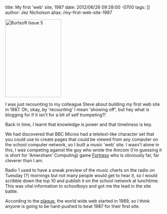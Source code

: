 title: My first 'web' site, 1987
date: 2012/06/26 09:28:00 -0700
tags: []
author: Jez Nicholson
alias: /my-first-web-site-1987

<p><a href="http://www.flickr.com/photos/jnicho02/7449112198/" title="Burtsoft Issue 5 by J'Roo, on Flickr"><img src="http://farm9.staticflickr.com/8166/7449112198_a2e9eb5442.jpg" height="250" alt="Burtsoft Issue 5" width="180" /></a></p>
<p>I was just recounting to my colleague Steve about building my first web site in 1987. Oh, okay, by 'recounting' I mean 'showing off', but hey what is blogging for if it isn't for a bit of self trumpeting?!</p>
<p>Back in time, I learnt that knowledge is power and that timeliness is key.</p>
<p>We had discovered that BBC Micros had a teletext-like character set that you could use to create pages that could be viewed from any computer on the school computer network, so I built a music 'web' site. I wasn't alone in this, I was competing against the guy who wrote the Amcom (I'm guessing it is short for 'Amersham' Computing) game&nbsp;<a href="http://www.bbcmicrogames.com/bestrest.html">Fortress</a>&nbsp;who is obviously far, far cleverer than I am.</p>
<p>Radio 1 used to have a sneak preview of the music charts on the radio on Tuesday (?) mornings but not many people would get to hear it, so I would scribble down the top 10 and publish it on the school network at lunchtime. This was vital information to schoolboys and got me the lead in the site battle.</p>
<p>According to the <a href="http://openplaques.org/plaques/2196">plaque</a>, the world wide web started in 1989, so I think anyone is going to be hard-pushed to beat 1987 for their first site.</p>
